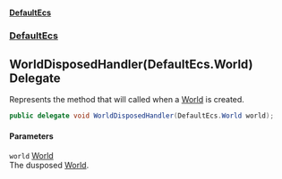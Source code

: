 #### [DefaultEcs](./index.md 'index')
### [DefaultEcs](./DefaultEcs.md 'DefaultEcs')
## WorldDisposedHandler(DefaultEcs.World) Delegate
Represents the method that will called when a [World](./DefaultEcs-World.md 'DefaultEcs.World') is created.  
```csharp
public delegate void WorldDisposedHandler(DefaultEcs.World world);
```
#### Parameters
<a name='DefaultEcs-WorldDisposedHandler(DefaultEcs-World)-world'></a>
`world` [World](./DefaultEcs-World.md 'DefaultEcs.World')  
The dusposed [World](./DefaultEcs-World.md 'DefaultEcs.World').  
  
